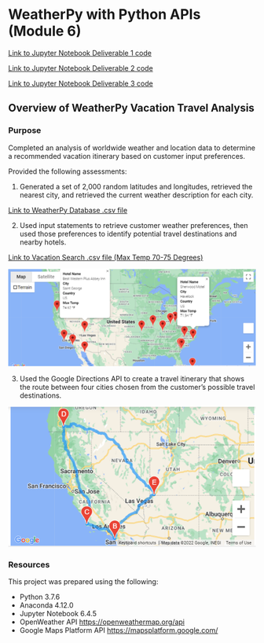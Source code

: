 # WeatherPy with Python APIs (Module 6)

[Link to Jupyter Notebook Deliverable 1 code](Weather_Database.ipynb)

[Link to Jupyter Notebook Deliverable 2 code](vacation_search.ipynb)

[Link to Jupyter Notebook Deliverable 3 code](vacation_Itinerary.ipynb)

## Overview of WeatherPy Vacation Travel Analysis

### Purpose
Completed an analysis of worldwide weather and location data to determine a recommended vacation itinerary based on customer input preferences.

Provided the following assessments:

1. Generated a set of 2,000 random latitudes and longitudes, retrieved the nearest city, and retrieved the current weather description for each city. 

[Link to WeatherPy Database .csv file](weather_database/WeatherPy_Database.csv)

2. Used input statements to retrieve customer weather preferences, then used those preferences to identify potential travel destinations and nearby hotels. 

[Link to Vacation Search .csv file (Max Temp 70-75 Degrees)](vacation_search/WeatherPy_vacation.csv)

![Travel Destinations for Customer Weather Preference (70-75 degrees)](WeatherPy_vacation_map3.png)

3. Used the Google Directions API to create a travel itinerary that shows the route between four cities chosen from the customer’s possible travel destinations. 

![Recommended Travel Itinerary)](vacation_itinerary/WeatherPy_travel_map.png)

### Resources

This project was prepared using the following:
* Python 3.7.6
* Anaconda 4.12.0
* Jupyter Notebook 6.4.5
* OpenWeather API  https://openweathermap.org/api
* Google Maps Platform API https://mapsplatform.google.com/ 
